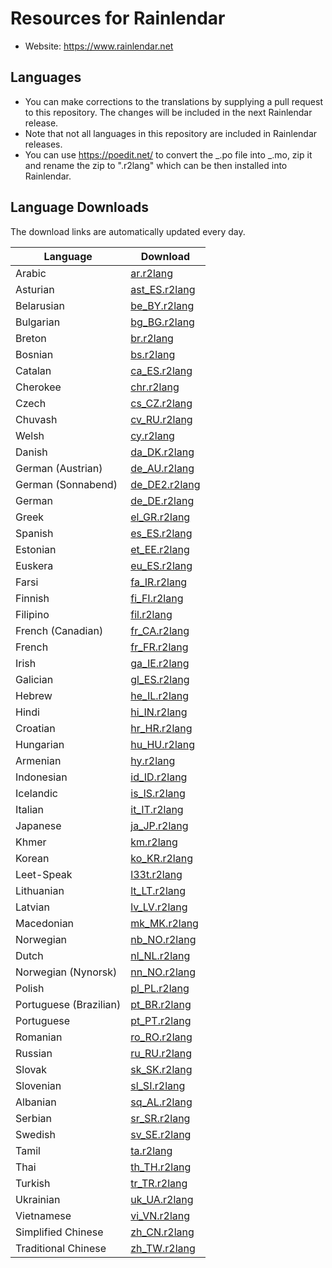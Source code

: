 # Resources for Rainlendar

- Website: https://www.rainlendar.net

## Languages

- You can make corrections to the translations by supplying a pull request to this repository. The changes will be included in the next Rainlendar release.
- Note that not all languages in this repository are included in Rainlendar releases.
- You can use https://poedit.net/ to convert the _.po file into _.mo, zip it and rename the zip to "<language>.r2lang" which can be then installed into Rainlendar.

## Language Downloads

The download links are automatically updated every day.

| Language               | Download                                                            |
| ---------------------- | ------------------------------------------------------------------- |
| Arabic                 | [ar.r2lang](https://www.rainlendar.net/languages/ar.r2lang)         |
| Asturian               | [ast_ES.r2lang](https://www.rainlendar.net/languages/ast_ES.r2lang) |
| Belarusian             | [be_BY.r2lang](https://www.rainlendar.net/languages/be_BY.r2lang)   |
| Bulgarian              | [bg_BG.r2lang](https://www.rainlendar.net/languages/bg_BG.r2lang)   |
| Breton                 | [br.r2lang](https://www.rainlendar.net/languages/br.r2lang)         |
| Bosnian                | [bs.r2lang](https://www.rainlendar.net/languages/bs.r2lang)         |
| Catalan                | [ca_ES.r2lang](https://www.rainlendar.net/languages/ca_ES.r2lang)   |
| Cherokee               | [chr.r2lang](https://www.rainlendar.net/languages/chr.r2lang)       |
| Czech                  | [cs_CZ.r2lang](https://www.rainlendar.net/languages/cs_CZ.r2lang)   |
| Chuvash                | [cv_RU.r2lang](https://www.rainlendar.net/languages/cv_RU.r2lang)   |
| Welsh                  | [cy.r2lang](https://www.rainlendar.net/languages/cy.r2lang)         |
| Danish                 | [da_DK.r2lang](https://www.rainlendar.net/languages/da_DK.r2lang)   |
| German (Austrian)      | [de_AU.r2lang](https://www.rainlendar.net/languages/de_AU.r2lang)   |
| German (Sonnabend)     | [de_DE2.r2lang](https://www.rainlendar.net/languages/de_DE2.r2lang) |
| German                 | [de_DE.r2lang](https://www.rainlendar.net/languages/de_DE.r2lang)   |
| Greek                  | [el_GR.r2lang](https://www.rainlendar.net/languages/el_GR.r2lang)   |
| Spanish                | [es_ES.r2lang](https://www.rainlendar.net/languages/es_ES.r2lang)   |
| Estonian               | [et_EE.r2lang](https://www.rainlendar.net/languages/et_EE.r2lang)   |
| Euskera                | [eu_ES.r2lang](https://www.rainlendar.net/languages/eu_ES.r2lang)   |
| Farsi                  | [fa_IR.r2lang](https://www.rainlendar.net/languages/fa_IR.r2lang)   |
| Finnish                | [fi_FI.r2lang](https://www.rainlendar.net/languages/fi_FI.r2lang)   |
| Filipino               | [fil.r2lang](https://www.rainlendar.net/languages/fil.r2lang)       |
| French (Canadian)      | [fr_CA.r2lang](https://www.rainlendar.net/languages/fr_CA.r2lang)   |
| French                 | [fr_FR.r2lang](https://www.rainlendar.net/languages/fr_FR.r2lang)   |
| Irish                  | [ga_IE.r2lang](https://www.rainlendar.net/languages/ga_IE.r2lang)   |
| Galician               | [gl_ES.r2lang](https://www.rainlendar.net/languages/gl_ES.r2lang)   |
| Hebrew                 | [he_IL.r2lang](https://www.rainlendar.net/languages/he_IL.r2lang)   |
| Hindi                  | [hi_IN.r2lang](https://www.rainlendar.net/languages/hi_IN.r2lang)   |
| Croatian               | [hr_HR.r2lang](https://www.rainlendar.net/languages/hr_HR.r2lang)   |
| Hungarian              | [hu_HU.r2lang](https://www.rainlendar.net/languages/hu_HU.r2lang)   |
| Armenian               | [hy.r2lang](https://www.rainlendar.net/languages/hy.r2lang)         |
| Indonesian             | [id_ID.r2lang](https://www.rainlendar.net/languages/id_ID.r2lang)   |
| Icelandic              | [is_IS.r2lang](https://www.rainlendar.net/languages/is_IS.r2lang)   |
| Italian                | [it_IT.r2lang](https://www.rainlendar.net/languages/it_IT.r2lang)   |
| Japanese               | [ja_JP.r2lang](https://www.rainlendar.net/languages/ja_JP.r2lang)   |
| Khmer                  | [km.r2lang](https://www.rainlendar.net/languages/km.r2lang)         |
| Korean                 | [ko_KR.r2lang](https://www.rainlendar.net/languages/ko_KR.r2lang)   |
| Leet-Speak             | [l33t.r2lang](https://www.rainlendar.net/languages/l33t.r2lang)     |
| Lithuanian             | [lt_LT.r2lang](https://www.rainlendar.net/languages/lt_LT.r2lang)   |
| Latvian                | [lv_LV.r2lang](https://www.rainlendar.net/languages/lv_LV.r2lang)   |
| Macedonian             | [mk_MK.r2lang](https://www.rainlendar.net/languages/mk_MK.r2lang)   |
| Norwegian              | [nb_NO.r2lang](https://www.rainlendar.net/languages/nb_NO.r2lang)   |
| Dutch                  | [nl_NL.r2lang](https://www.rainlendar.net/languages/nl_NL.r2lang)   |
| Norwegian (Nynorsk)    | [nn_NO.r2lang](https://www.rainlendar.net/languages/nn_NO.r2lang)   |
| Polish                 | [pl_PL.r2lang](https://www.rainlendar.net/languages/pl_PL.r2lang)   |
| Portuguese (Brazilian) | [pt_BR.r2lang](https://www.rainlendar.net/languages/pt_BR.r2lang)   |
| Portuguese             | [pt_PT.r2lang](https://www.rainlendar.net/languages/pt_PT.r2lang)   |
| Romanian               | [ro_RO.r2lang](https://www.rainlendar.net/languages/ro_RO.r2lang)   |
| Russian                | [ru_RU.r2lang](https://www.rainlendar.net/languages/ru_RU.r2lang)   |
| Slovak                 | [sk_SK.r2lang](https://www.rainlendar.net/languages/sk_SK.r2lang)   |
| Slovenian              | [sl_SI.r2lang](https://www.rainlendar.net/languages/sl_SI.r2lang)   |
| Albanian               | [sq_AL.r2lang](https://www.rainlendar.net/languages/sq_AL.r2lang)   |
| Serbian                | [sr_SR.r2lang](https://www.rainlendar.net/languages/sr_SR.r2lang)   |
| Swedish                | [sv_SE.r2lang](https://www.rainlendar.net/languages/sv_SE.r2lang)   |
| Tamil                  | [ta.r2lang](https://www.rainlendar.net/languages/ta.r2lang)         |
| Thai                   | [th_TH.r2lang](https://www.rainlendar.net/languages/th_TH.r2lang)   |
| Turkish                | [tr_TR.r2lang](https://www.rainlendar.net/languages/tr_TR.r2lang)   |
| Ukrainian              | [uk_UA.r2lang](https://www.rainlendar.net/languages/uk_UA.r2lang)   |
| Vietnamese             | [vi_VN.r2lang](https://www.rainlendar.net/languages/vi_VN.r2lang)   |
| Simplified Chinese     | [zh_CN.r2lang](https://www.rainlendar.net/languages/zh_CN.r2lang)   |
| Traditional Chinese    | [zh_TW.r2lang](https://www.rainlendar.net/languages/zh_TW.r2lang)   |
